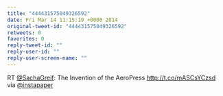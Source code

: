 ```yaml
---
title: "444431575049326592"
date: Fri Mar 14 11:15:19 +0000 2014
original-tweet-id: "444431575049326592"
retweets: 0
favorites: 0
reply-tweet-id: ""
reply-user-id: ""
reply-user-screen-name: ""
---
```

RT <a href="https://twitter.com/SachaGreif">@SachaGreif</a>: The Invention of the AeroPress http://t.co/mASCsYCzsd via <a href="https://twitter.com/instapaper">@instapaper</a>
